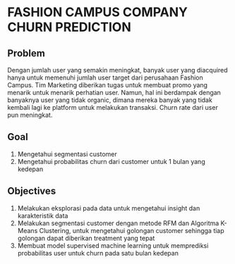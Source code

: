 # FASHION CAMPUS COMPANY CHURN PREDICTION

## Problem
Dengan jumlah user yang semakin meningkat, banyak user yang diacquired hanya untuk memenuhi jumlah user target dari perusahaan Fashion Campus. Tim Marketing diberikan tugas untuk membuat promo yang menarik untuk menarik perhatian user. Namun, hal ini berdampak dengan banyaknya user yang tidak organic, dimana mereka banyak yang tidak kembali lagi ke platform untuk melakukan transaksi. Churn rate dari user pun meningkat.

## Goal 
1. Mengetahui segmentasi customer
2. Mengetahui probabilitas churn dari customer untuk 1 bulan yang kedepan

## Objectives
1. Melakukan eksplorasi pada data untuk mengetahui insight dan karakteristik data
2. Melakukan segmentasi customer dengan metode RFM dan Algoritma K-Means Clustering, untuk mengetahui golongan customer sehingga tiap golongan dapat diberikan treatment yang tepat
3. Membuat model supervised machine learning untuk memprediksi probabilitas user untuk churn pada satu bulan kedepan

